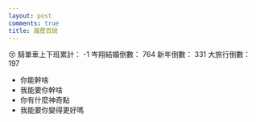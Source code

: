 ```yaml
---
layout: post
comments: true
title: 履歷百說
---
```


:kissing_closed_eyes:
騎單車上下班累計： -1
岑翔結婚倒數： 764
新年倒數： 331
大旅行倒數： 197

- 你能幹啥
- 我能要你幹啥
- 你有什麼神奇點
- 我能要你變得更好嗎

